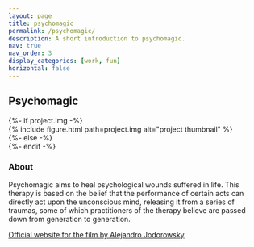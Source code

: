 ```yaml
---
layout: page
title: psychomagic
permalink: /psychomagic/
description: A short introduction to psychomagic.
nav: true
nav_order: 3
display_categories: [work, fun]
horizontal: false
---
```


<!-- pages/psychomagic.md -->
<div class="projects">
  <!-- Display categorized links -->
  <h2 class="category">Psychomagic</h2>
<!-- _includes/links_horizontal.html -->
<div class="card-item col">
  <div class="card hoverable">
    <div class="row g-0">
      {%- if project.img -%}
      <div class="card-img col-md-6">
        {% include figure.html path=project.img alt="project thumbnail" %}
      </div>
      <div class="col-md-6">
        {%- else -%}
        <div class="col-md-12">
          {%- endif -%}
          <div class="card-body">
            <h3 class="card-title text-lowercase">About</h3>
            <p class="card-text">Psychomagic aims to heal psychological wounds suffered in life. This therapy is based on the belief that the performance of certain acts can directly act upon the unconscious mind, releasing it from a series of traumas, some of which practitioners of the therapy believe are passed down from generation to generation.</p>
            <p>
              <a href="https://www.psychomagic.com/" target="_blank">Official website for the film by Alejandro Jodorowsky</a>
            </p>
          </div>
        </div>
      </div>
    </div>
  </div>
</div>
